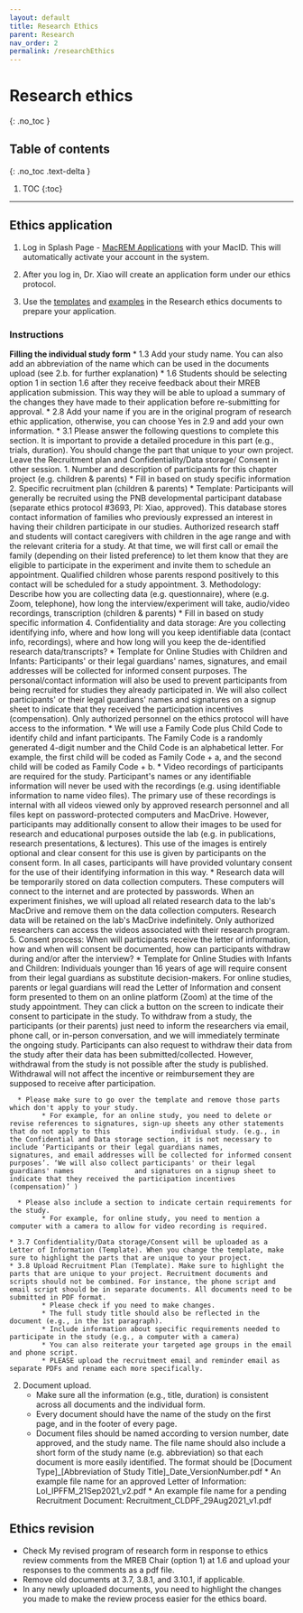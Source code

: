 ```yaml
---
layout: default
title: Research Ethics
parent: Research
nav_order: 2
permalink: /researchEthics
---
```


# Research ethics
{: .no_toc }

## Table of contents
{: .no_toc .text-delta }

1. TOC
{:toc}

---

## Ethics application
1. Log in Splash Page - [MacREM Applications](https://macrem.mcmaster.ca/) with your MacID. This will automatically activate your account in the system. 

2. After you log in, Dr. Xiao will create an application form under our ethics protocol. 

3. Use the [templates](https://mcmasteru365.sharepoint.com/:f:/r/sites/labtest/Shared%20Documents/Research%20ethics%20documents/Templates?csf=1&web=1&e=xikbEd) and [examples](https://mcmasteru365.sharepoint.com/:f:/r/sites/labtest/Shared%20Documents/Research%20ethics%20documents/Examples?csf=1&web=1&e=sChwzM) in the Research ethics documents to prepare your application. 

### Instructions 

 **Filling the individual study form**
	* 1.3 Add your study name. You can also add an abbreviation of the name which can be used in the documents upload (see 2.b. for further explanation)
	* 1.6 Students should be selecting option 1 in section 1.6 after they receive feedback about their MREB application submission. This way they will be able to upload a summary of the changes they have made to their application before re-submitting for approval.
	* 2.8 Add your name if you are in the original program of research ethic application, otherwise, you can choose Yes in 2.9 and add your own information.
	* 3.1 Please answer the following questions to complete this section. It is important to provide a detailed procedure in this part (e.g., trials, duration). You should change the part that unique to your own project. Leave the Recruitment plan and Confidentiality/Data storage/ Consent in other session.
		1. Number and description of participants for this chapter project (e.g. children & parents)
          		* Fill in based on study specific information
		2. Specific recruitment plan (children & parents)
          		* Template: Participants will generally be recruited using the PNB developmental participant database (separate ethics protocol #3693, PI: Xiao, approved). This database stores contact information of families who previously expressed an interest in having their children participate in our studies. Authorized research staff and students will contact caregivers with children in the age range and with the relevant criteria for a study. At that time, we will first call or email the family (depending on their listed preference) to let them know that they are eligible to participate in the experiment and invite them to schedule an appointment. Qualified children whose parents respond positively to this contact will be scheduled for a study appointment.
		3. Methodology: Describe how you are collecting data (e.g. questionnaire), where (e.g. Zoom, telephone), how long the interview/experiment will take, audio/video recordings, transcription (children & parents)
         		* Fill in based on study specific information
		4. Confidentiality and data storage: Are you collecting identifying info, where and how long will you keep identifiable data (contact info, recordings), where and how long will you keep the de-identified research data/transcripts?
          		* Template for Online Studies with Children and Infants: Participants' or their legal guardians' names, signatures, and email addresses will be collected for informed consent purposes. The personal/contact information will also be used to prevent participants from being recruited for studies they already participated in. We will also collect participants' or their legal guardians' names and signatures on a signup sheet to indicate that they received the participation incentives (compensation). Only authorized personnel on the ethics protocol will have access to the information.
         		* We will use a Family Code plus Child Code to identify child and infant participants. The Family Code is a randomly generated 4-digit number and the Child Code is an alphabetical letter. For example, the first child will be coded as Family Code + a, and the second child will be coded as Family Code + b.
			* Video recordings of participants are required for the study. Participant's names or any identifiable information will never be used with the recordings (e.g. using identifiable information to name video files). The primary use of these recordings is internal with all videos viewed only by approved research personnel and all files kept on password-protected computers and MacDrive. However, participants may additionally consent to allow their images to be used for research and educational purposes outside the lab (e.g. in publications, research presentations, & lectures). This use of the images is entirely optional and clear consent for this use is given by participants on the consent form. In all cases, participants will have provided voluntary consent for the use of their identifying information in this way.
         		* Research data will be temporarily stored on data collection computers. These computers will connect to the internet and are protected by passwords. When an experiment finishes, we will upload all related research data to the lab's MacDrive and remove them on the data collection computers. Research data will be retained on the lab's MacDrive indefinitely. Only authorized researchers can access the videos associated with their research program.
		5. Consent process: When will participants receive the letter of information, how and when will consent be documented, how can participants withdraw during            and/or after the interview?
           		* Template for Online Studies with Infants and Children: Individuals younger than 16 years of age will require consent from their legal guardians as substitute decision-makers. For online studies, parents or legal guardians will read the Letter of Information and consent form presented to them on an online platform (Zoom) at the time of the study appointment. They can click a button on the screen to indicate their consent to participate in the study. To withdraw from a study, the participants (or their parents) just need to inform the researchers via email, phone call, or in-person conversation, and we will immediately terminate the ongoing study. Participants can also request to withdraw their data from the study after their data has been submitted/collected. However, withdrawal from the study is not possible after the study is published. Withdrawal will not affect the incentive or reimbursement they are supposed to receive after participation.

      * Please make sure to go over the template and remove those parts which don't apply to your study.
            * For example, for an online study, you need to delete or revise references to signatures, sign-up sheets any other statements that do not apply to this               individual study. (e.g., in the Confidential and Data storage section, it is not necessary to include ‘Participants or their legal guardians names,                 signatures, and email addresses will be collected for informed consent purposes’. ‘We will also collect participants' or their legal guardians' names               and signatures on a signup sheet to indicate that they received the participation incentives (compensation)’ )
            
      * Please also include a section to indicate certain requirements for the study. 
            * For example, for online study, you need to mention a computer with a camera to allow for video recording is required.

	* 3.7 Confidentiality/Data storage/Consent will be uploaded as a Letter of Information (Template). When you change the template, make sure to highlight the parts that are unique to your project.
	* 3.8 Upload Recruitment Plan (Template). Make sure to highlight the parts that are unique to your project. Recruitment documents and scripts should not be combined. For instance, the phone script and email script should be in separate documents. All documents need to be submitted in PDF format.
            * Please check if you need to make changes.
            * The full study title should also be reflected in the document (e.g., in the 1st paragraph). 
            * Include information about specific requirements needed to participate in the study (e.g., a computer with a camera)
            * You can also reiterate your targeted age groups in the email and phone script.
            * PLEASE upload the recruitment email and reminder email as separate PDFs and rename each more specifically.

  2. Document upload.
		* Make sure all the information (e.g., title, duration) is consistent across all documents and the individual form.
		* Every document should have the name of the study on the first page, and in the footer of every page.
		* Document files should be named according to version number, date approved, and the study name. The file name should also include a short form of the study name (e.g. abbreviation) so that each document is more easily identified. The format should be [Document Type]_[Abbreviation of Study Title]_Date_VersionNumber.pdf
			  * An example file name for an approved Letter of Information: LoI_IPFFM_21Sep2021_v2.pdf
			  * An example file name for a pending Recruitment Document: Recruitment_CLDPF_29Aug2021_v1.pdf

## Ethics revision
* Check My revised program of research form in response to ethics review comments from the MREB Chair (option 1) at 1.6 and upload your responses to the comments as a pdf file.
*  Remove old documents at 3.7, 3.8.1, and 3.10.1, if applicable.
* In any newly uploaded documents, you need to highlight the changes you made to make the review process easier for the ethics board.
